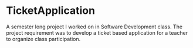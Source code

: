 TicketApplication
=================

A semester long project I worked on in Software Development class.  The project requirement was to develop a ticket based application for a teacher to organize class participation.
